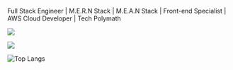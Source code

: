 Full Stack Engineer | M.E.R.N Stack | M.E.A.N Stack | Front-end Specialist | AWS Cloud Developer | Tech Polymath

<p align="left">
    <a>
        <img src="https://github-readme-streak-stats.herokuapp.com/?user=Godstrump&theme=black-ice&hide_border=true&stroke=0000&background=060A0CD"/>
    </a>
</p>

<div align="left">
    <img src="https://github-readme-stats.vercel.app/api?username=Godstrump&&show_icons=true&title_color=D3D3D3&icon_color=722F37&text_color=D3D3D3&bg_color=000000&border_color=000000">
</div>

![Top Langs](https://github-readme-stats.vercel.app/api/top-langs/?username=Godstrump&layout=compact&theme=black-ice)
